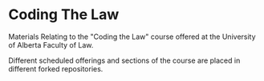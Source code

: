 # Coding The Law
Materials Relating to the "Coding the Law" course offered at the University of Alberta Faculty of Law.

Different scheduled offerings and sections of the course are placed in different forked repositories.
